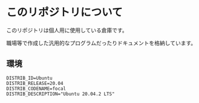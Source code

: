 # このリポジトリについて

このリポジトリは個人用に使用している倉庫です。

職場等で作成した汎用的なプログラムだったりドキュメントを格納しています。


## 環境

```
DISTRIB_ID=Ubuntu
DISTRIB_RELEASE=20.04
DISTRIB_CODENAME=focal
DISTRIB_DESCRIPTION="Ubuntu 20.04.2 LTS"
```
